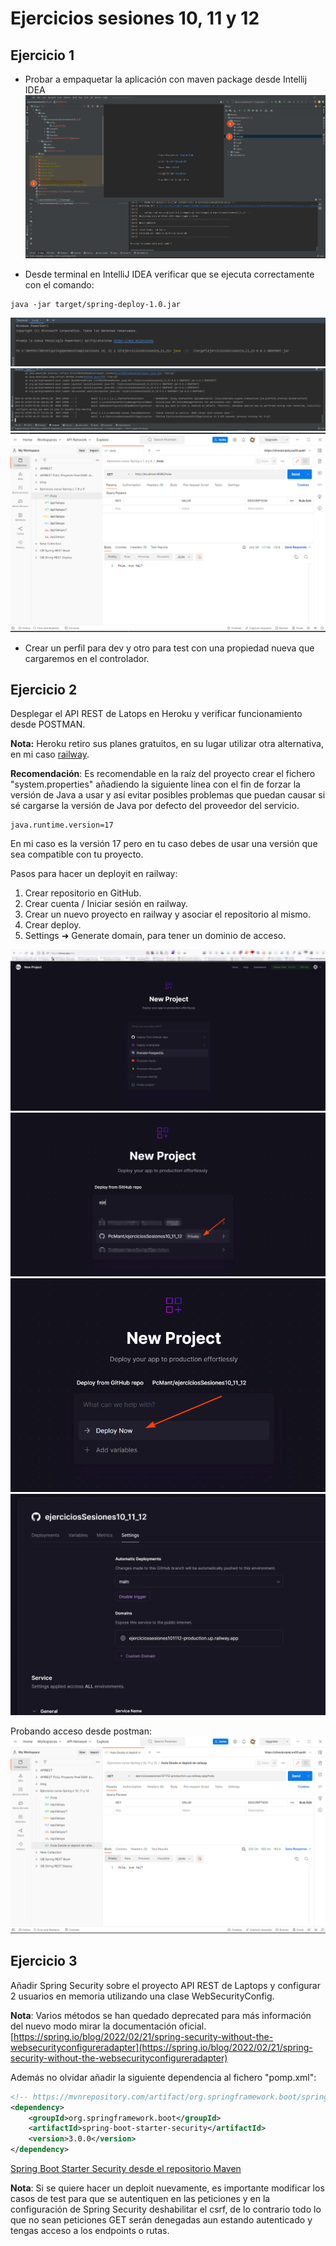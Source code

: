  # Ejercicios sesiones 10, 11 y 12

## Ejercicio 1
* Probar a empaquetar la aplicación con maven package desde Intellij IDEA
![Empaquetando aplicación](screenshots/2023-01-01_04-49.png)

* Desde terminal en IntelliJ IDEA verificar que se ejecuta correctamente con el comando:
```
java -jar target/spring-deploy-1.0.jar
```
![Comando para ejecutar el jar generado del proyecto](screenshots/2023-01-01_04-54.png)
![Resultante tras ejecutar el jar por consola](screenshots/2023-01-01_04-54_1.png)
![Probando el API ejecutada desde el jar](screenshots/2023-01-01_05-57.png)
* Crear un perfil para dev y otro para test con una propiedad nueva que cargaremos en el controlador.

## Ejercicio 2
Desplegar el API REST de Latops en Heroku y verificar funcionamiento desde POSTMAN.

**Nota:** Heroku retiro sus planes gratuitos, en su lugar utilizar otra alternativa, en mi caso
[railway](https://railway.app/).

**Recomendación**: Es recomendable en la raíz del proyecto crear el fichero "system.properties" añadiendo la siguiente línea con el fin de forzar la versión de Java a usar y así evitar posibles problemas que puedan causar si sé cargarse la versión de Java por defecto del proveedor del servicio.
```
java.runtime.version=17
```
En mi caso es la versión 17 pero en tu caso debes de usar una versión que sea compatible con tu
proyecto.

Pasos para hacer un deployit en railway:

1. Crear repositorio en GitHub.
2. Crear cuenta / Iniciar sesión en railway.
3. Crear un nuevo proyecto en railway y asociar el repositorio al mismo.
4. Crear deploy.
5. Settings ➜ Generate domain, para tener un dominio de acceso.

![Creando nuevo proyecto en railway](screenshots/2023-01-02_00-10.png)
![Asociando un repositorio de GitHub al proyecto de railway](screenshots/2023-01-02_00-10_1.png)
![Crear el deploy o despliegue](screenshots/2023-01-02_00-11.png)
![Añadiendo un dominio para poder utilizar el deploy](screenshots/2023-01-02_00-24.png)

Probando acceso desde postman:
![Probando el deploit desde postman el endpoint hola](screenshots/2023-01-02_00-27.png)

## Ejercicio 3
Añadir Spring Security sobre el proyecto API REST de Laptops y configurar 2 usuarios en memoria
utilizando una clase WebSecurityConfig.

**Nota**: Varios métodos se han quedado deprecated para más información
del nuevo modo mirar la documentación oficial.
[https://spring.io/blog/2022/02/21/spring-security-without-the-websecurityconfigureradapter](https://spring.io/blog/2022/02/21/spring-security-without-the-websecurityconfigureradapter)

Además no olvidar añadir la siguiente dependencia al fichero "pomp.xml":
```xml
<!-- https://mvnrepository.com/artifact/org.springframework.boot/spring-boot-starter-security -->
<dependency>
    <groupId>org.springframework.boot</groupId>
    <artifactId>spring-boot-starter-security</artifactId>
    <version>3.0.0</version>
</dependency>
```
[Spring Boot Starter Security desde el repositorio Maven](https://mvnrepository.com/artifact/org.springframework.boot/spring-boot-starter-security)

**Nota**: Si se quiere hacer un deploit nuevamente, es importante modificar los casos de test
para que se autentiquen en las peticiones y en la configuración de Spring Security deshabilitar
el csrf, de lo contrario todo lo que no sean peticiones GET serán denegadas aun estando autenticado y tengas acceso a los endpoints o rutas.